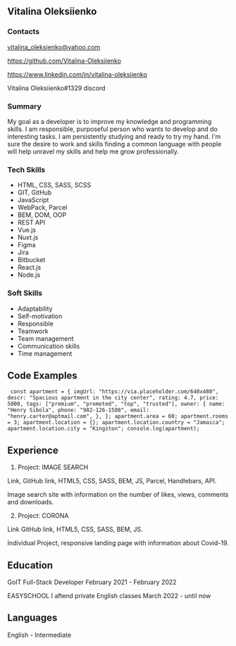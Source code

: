 ## Vitalina Oleksiienko

### Contacts

vitalina_oleksienko@yahoo.com

https://github.com/Vitalina-Oleksiienko

https://www.linkedin.com/in/vitalina-oleksiienko

Vitalina Oleksiienko#1329 discord

### Summary

My goal as a developer is to improve my knowledge and programming skills. I am responsible, purposeful person who wants to develop and do interesting tasks. I am persistently studying and ready to try my hand. I'm sure the desire to work and skills finding a common language with people will help unravel my skills and help me grow professionally.

### Tech Skills

- HTML, CSS, SASS, SCSS
- GIT, GitHub
- JavaScript
- WebPack, Parcel
- BEM, DOM, OOP
- REST API
- Vue.js
- Nuxt.js
- Figma
- Jira
- Bitbucket
- React.js
- Node.js

### Soft Skills

- Adaptability
- Self-motivation
- Responsible
- Teamwork
- Team management
- Communication skills
- Time management

## Code Examples

`
 const apartment = {
   imgUrl: "https://via.placeholder.com/640x480",
   descr: "Spacious apartment in the city center",
   rating: 4.7,
   price: 5000,
   tags: ["premium", "promoted", "top", "trusted"],
   owner: {
     name: "Henry Sibola",
     phone: "982-126-1588",
     email: "henry.carter@aptmail.com",
   },
 };
 apartment.area = 60;
 apartment.rooms = 3;
 apartment.location = {};
 apartment.location.country = "Jamaica";
 apartment.location.city = "Kingston";
 console.log(apartment);`

## Experience

1. Project: IMAGE SEARCH

Link, GitHub link, HTML5, CSS, SASS, BEM, JS, Parcel, Handlebars, API.

Image search site with information on the number of likes, views, comments and downloads.

2. Project: CORONA

Link GitHub link, HTML5, CSS, SASS, BEM, JS.

Individual Project, responsive landing page with information about Сovid-19.

## Education

GoIT
Full-Stack Developer
February 2021 - February 2022

EASYSCHOOL
I aftend private English classes
March 2022 - until now

## Languages

English - Intermediate
